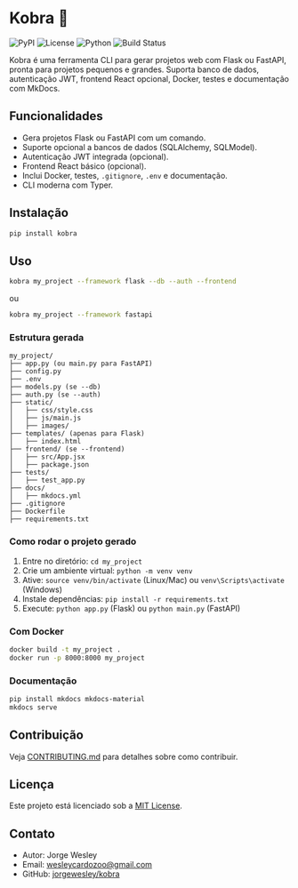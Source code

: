 # Kobra 🐍

![PyPI](https://img.shields.io/pypi/v/kobra)
![License](https://img.shields.io/pypi/l/kobra)
![Python](https://img.shields.io/pypi/pyversions/kobra)
![Build Status](https://github.com/yourusername/kobra/actions/workflows/ci.yml/badge.svg)

Kobra é uma ferramenta CLI para gerar projetos web com Flask ou FastAPI, pronta para projetos pequenos e grandes. Suporta banco de dados, autenticação JWT, frontend React opcional, Docker, testes e documentação com MkDocs.

## Funcionalidades
- Gera projetos Flask ou FastAPI com um comando.
- Suporte opcional a bancos de dados (SQLAlchemy, SQLModel).
- Autenticação JWT integrada (opcional).
- Frontend React básico (opcional).
- Inclui Docker, testes, `.gitignore`, `.env` e documentação.
- CLI moderna com Typer.

## Instalação
```bash
pip install kobra
```

## Uso
```bash
kobra my_project --framework flask --db --auth --frontend
```
ou
```bash
kobra my_project --framework fastapi
```

### Estrutura gerada
```
my_project/
├── app.py (ou main.py para FastAPI)
├── config.py
├── .env
├── models.py (se --db)
├── auth.py (se --auth)
├── static/
│   ├── css/style.css
│   ├── js/main.js
│   ├── images/
├── templates/ (apenas para Flask)
│   ├── index.html
├── frontend/ (se --frontend)
│   ├── src/App.jsx
│   ├── package.json
├── tests/
│   ├── test_app.py
├── docs/
│   ├── mkdocs.yml
├── .gitignore
├── Dockerfile
├── requirements.txt
```

### Como rodar o projeto gerado
1. Entre no diretório: `cd my_project`
2. Crie um ambiente virtual: `python -m venv venv`
3. Ative: `source venv/bin/activate` (Linux/Mac) ou `venv\Scripts\activate` (Windows)
4. Instale dependências: `pip install -r requirements.txt`
5. Execute: `python app.py` (Flask) ou `python main.py` (FastAPI)

### Com Docker
```bash
docker build -t my_project .
docker run -p 8000:8000 my_project
```

### Documentação
```bash
pip install mkdocs mkdocs-material
mkdocs serve
```

## Contribuição
Veja [CONTRIBUTING.md](CONTRIBUTING.md) para detalhes sobre como contribuir.

## Licença
Este projeto está licenciado sob a [MIT License](LICENSE).

## Contato
- Autor: Jorge Wesley
- Email: wesleycardozoo@gmail.com
- GitHub: [jorgewesley/kobra](https://github.com/jorgewesley/kobra)
